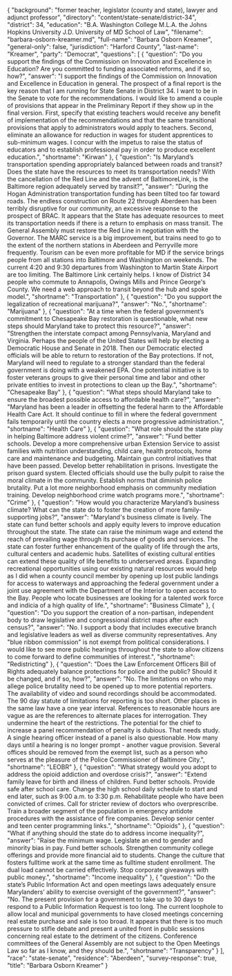 {
  "background": "former teacher, legislator (county and state), lawyer and adjunct professor",
  "directory": "content/state-senate/district-34",
  "district": 34,
  "education": "B.A. Washington College M.L.A. the Johns Hopkins University J.D. University of MD School of Law",
  "filename": "barbara-osborn-kreamer.md",
  "full-name": "Barbara Osborn Kreamer",
  "general-only": false,
  "jurisdiction": "Harford County",
  "last-name": "Kreamer",
  "party": "Democrat",
  "questions": [
    {
      "question": "Do you support the findings of the Commission on Innovation and Excellence in Education? Are you committed to funding associated reforms, and if so, how?",
      "answer": "I support the findings of the Commission on Innovation and Excellence in Education in general.  The prospect of a final report is the key reason that I am running for State Senate in District 34.  I want to be in the Senate to vote for the recommendations.  I would like to amend a couple of provisions that appear in the Preliminary Report if they show up in the final version. First,  specify that existing teachers would receive any benefit of implementation of the recommendations and that the same transitional provisions that apply to administrators would apply to teachers.  Second, eliminate an allowance for reduction in wages for student apprentices to sub-minimum wages.  I concur with the impetus to raise the status of educators and to establish professional pay in order to produce excellent education.",
      "shortname": "Kirwan"
    },
    {
      "question": "Is Maryland’s transportation spending appropriately balanced between roads and transit? Does the state have the resources to meet its transportation needs? With the cancellation of the Red Line and the advent of BaltimoreLink, is the Baltimore region adequately served by transit?",
      "answer": "During the Hogan Administration transportation funding has been tilted too far toward roads. The endless construction on Route 22 through Aberdeen has been terribly disruptive for our community, an excessive response to the prospect of BRAC.  It appears that the State has adequate resources to meet its transportation needs if there is a return to emphasis on mass transit.        The General Assembly must restore the Red Line in negotiation with the Governor. The MARC service is a big improvement, but trains need to go to the extent of the northern stations in Aberdeen and Perryville more frequently.  Tourism can be even more profitable for MD if the service brings people from all stations into Baltimore and Washington on weekends.  The current 4:20 and 9:30 departures from Washington to Martin State Airport are too limiting.        The Baltimore Link certainly helps.  I know of District 34 people who commute to Annapolis, Owings Mills and Prince George's County.  We need a web approach to transit beyond the hub and spoke model.",
      "shortname": "Transportation"
    },
    {
      "question": "Do you support the legalization of recreational marijuana?",
      "answer": "No.",
      "shortname": "Marijuana"
    },
    {
      "question": "At a time when the federal government’s commitment to Chesapeake Bay restoration is questionable, what new steps should Maryland take to protect this resource?",
      "answer": "Strengthen the interstate compact among Pennsylvania, Maryland and Virginia.  Perhaps the people of the United States will help by electing a Democratic House and Senate in 2018.  Then our Democratic elected officials will be able to return to restoration of the Bay protections.  If not, Maryland will need to regulate to a stronger standard than the federal government is doing with a weakened EPA.  One potential initiative is to foster veterans groups to give their personal time and labor and other private entities to invest in protections to clean up the Bay.",
      "shortname": "Chesapeake Bay"
    },
    {
      "question": "What steps should Maryland take to ensure the broadest possible access to affordable health care?",
      "answer": "Maryland has been a leader in offsetting the federal harm to the Affordable Health Care Act. It should continue to fill in where the  federal government fails temporarily until the country elects a more progressive administration.",
      "shortname": "Health Care"
    },
    {
      "question": "What role should the state play in helping Baltimore address violent crime?",
      "answer": "Fund better schools.  Develop a more comprehensive urban Extension Service to assist families with nutrition understanding, child care, health protocols, home care and maintenance and budgeting.  Maintain gun control initiatives that have been passed. Develop better rehabilitation in prisons.  Investigate the prison guard system.  Elected officials should use the bully pulpit to raise the moral climate in the community.  Establish norms that diminish police brutality. Put a lot more neighborhood emphasis on community mediation training.  Develop neighborhood crime watch programs more.",
      "shortname": "Crime"
    },
    {
      "question": "How would you characterize Maryland’s business climate? What can the state do to foster the creation of more family-supporting jobs?",
      "answer": "Maryland's business climate is lively.  The state can fund better schools and apply equity levers to improve education  throughout the state.  The state can raise the minimum wage and extend the reach of prevailing wage through its purchase of goods and services.  The state can foster further enhancement of the quality of life through the arts, cultural centers and academic hubs.  Satellites of existing cultural entities can extend these quality of life benefits to underserved areas.  Expanding recreational opportunities using our existing natural resources would help as I did when a county council member by opening up lost public landings for access to waterways and approaching the federal government under a joint use agreement with the Department of the Interior to open access to the Bay.  People who locate businesses are looking for a talented work force and indicia of a high quality of life.",
      "shortname": "Business Climate"
    },
    {
      "question": "Do you support the creation of a non-partisan, independent body to draw legislative and congressional district maps after each census?",
      "answer": "No.  I support a body that includes executive branch and legislative leaders as well as diverse community representatives.  Any \"blue ribbon commission\" is not exempt from political considerations.  I would like to see more public hearings throughout the state to allow citizens to come forward to define communities of interest.",
      "shortname": "Redistricting"
    },
    {
      "question": "Does the Law Enforcement Officers Bill of Rights adequately balance protections for police and the public? Should it be changed, and if so, how?",
      "answer": "No.  The limitations on who may allege police brutality need to be opened up to more potential reporters. The availability of video and sound recordings should be accommodated. The 90 day statute of limitations for reporting is too short.  Other places in the same law have a one year interval.   References to reasonable hours are vague as are the references to alternate places for interrogation.  They undermine the heart of the restrictions.  The potential for the chief to increase a panel recommendation of penalty is dubious.  That needs study.  A single hearing officer instead of a panel is also questionable.  How many days until a hearing is no longer prompt - another vague provision. Several offices should be removed from the exempt list, such as a person who serves at the pleasure of the Police Commissioner of Baltimore City.",
      "shortname": "LEOBR"
    },
    {
      "question": "What strategy would you adopt to address the opioid addiction and overdose crisis?",
      "answer": "Extend family leave for birth and illness of children. Fund better schools.  Provide safe after school care. Change the high school daily schedule to start and end later, such as 9:00 a.m. to 3:30 p.m. Rehabilitate people who have been convicted of crimes.  Call for stricter review of doctors who overprescribe.  Train a broader segment of the population in emergency antidote procedures with the assistance of fire companies.  Develop senior center and teen center programming  links.",
      "shortname": "Opioids"
    },
    {
      "question": "What if anything should the state do to address income inequality?",
      "answer": "Raise the minimum wage.  Legislate an end to gender and minority bias in pay.   Fund better schools.  Strengthen community college offerings and provide more financial aid to students.  Change the culture that fosters fulltime work at the same time as fulltime student enrollment.  The dual load cannot be carried effectively.  Stop corporate giveaways with public money.",
      "shortname": "Income inequality"
    },
    {
      "question": "Do the state’s Public Information Act and open meetings laws adequately ensure Marylanders’ ability to exercise oversight of the government?",
      "answer": "No.  The present provision for a government to take up to 30 days to respond to a Public Information Request is too long.  The current loophole to allow local and municipal governments to have closed meetings concerning real estate purchase and sale is too broad.  It appears that there is too  much pressure to stifle debate and present a united front in public sessions concerning real estate to the detriment of the citizens.  Conference committees of the General Assembly are not subject to the Open Meetings Law so far as I know, and they should be.",
      "shortname": "Transparency"
    }
  ],
  "race": "state-senate",
  "residence": "Aberdeen",
  "survey-response": true,
  "title": "Barbara Osborn Kreamer"
}
